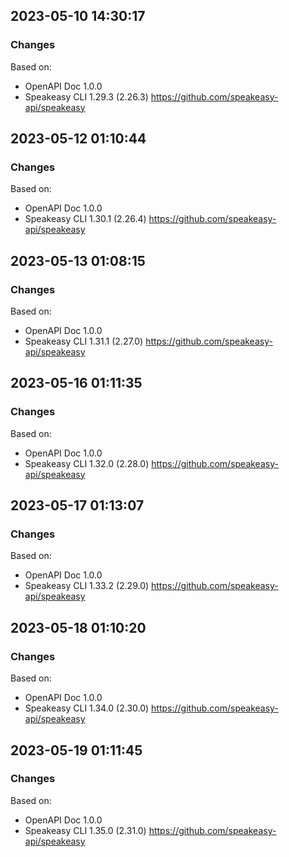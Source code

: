 

## 2023-05-10 14:30:17
### Changes
Based on:
- OpenAPI Doc 1.0.0 
- Speakeasy CLI 1.29.3 (2.26.3) https://github.com/speakeasy-api/speakeasy

## 2023-05-12 01:10:44
### Changes
Based on:
- OpenAPI Doc 1.0.0 
- Speakeasy CLI 1.30.1 (2.26.4) https://github.com/speakeasy-api/speakeasy

## 2023-05-13 01:08:15
### Changes
Based on:
- OpenAPI Doc 1.0.0 
- Speakeasy CLI 1.31.1 (2.27.0) https://github.com/speakeasy-api/speakeasy

## 2023-05-16 01:11:35
### Changes
Based on:
- OpenAPI Doc 1.0.0 
- Speakeasy CLI 1.32.0 (2.28.0) https://github.com/speakeasy-api/speakeasy

## 2023-05-17 01:13:07
### Changes
Based on:
- OpenAPI Doc 1.0.0 
- Speakeasy CLI 1.33.2 (2.29.0) https://github.com/speakeasy-api/speakeasy

## 2023-05-18 01:10:20
### Changes
Based on:
- OpenAPI Doc 1.0.0 
- Speakeasy CLI 1.34.0 (2.30.0) https://github.com/speakeasy-api/speakeasy

## 2023-05-19 01:11:45
### Changes
Based on:
- OpenAPI Doc 1.0.0 
- Speakeasy CLI 1.35.0 (2.31.0) https://github.com/speakeasy-api/speakeasy